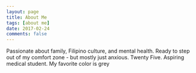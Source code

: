 ```yaml
---
layout: page
title: About Me
tags: [about me]
date: 2017-02-24
comments: false
---
```

    
Passionate about family, Filipino culture, and mental health. Ready to step out of my comfort zone - but mostly just anxious. Twenty Five. Aspiring medical student. My favorite color is grey
